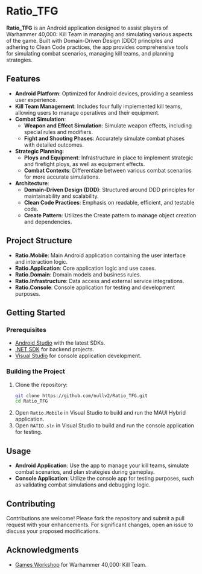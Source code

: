 # Ratio_TFG

**Ratio_TFG** is an Android application designed to assist players of Warhammer 40,000: Kill Team in managing and simulating various aspects of the game. Built with Domain-Driven Design (DDD) principles and adhering to Clean Code practices, the app provides comprehensive tools for simulating combat scenarios, managing kill teams, and planning strategies.

## Features

- **Android Platform**: Optimized for Android devices, providing a seamless user experience.
- **Kill Team Management**: Includes four fully implemented kill teams, allowing users to manage operatives and their equipment.
- **Combat Simulation**:
  - **Weapon and Effect Simulation**: Simulate weapon effects, including special rules and modifiers.
  - **Fight and Shooting Phases**: Accurately simulate combat phases with detailed outcomes.
- **Strategic Planning**:
  - **Ploys and Equipment**: Infrastructure in place to implement strategic and firefight ploys, as well as equipment effects.
  - **Combat Contexts**: Differentiate between various combat scenarios for more accurate simulations.
- **Architecture**:
  - **Domain-Driven Design (DDD)**: Structured around DDD principles for maintainability and scalability.
  - **Clean Code Practices**: Emphasis on readable, efficient, and testable code.
  - **Create Pattern**: Utilizes the Create pattern to manage object creation and dependencies.

## Project Structure

- **Ratio.Mobile**: Main Android application containing the user interface and interaction logic.
- **Ratio.Application**: Core application logic and use cases.
- **Ratio.Domain**: Domain models and business rules.
- **Ratio.Infrastructure**: Data access and external service integrations.
- **Ratio.Console**: Console application for testing and development purposes.

## Getting Started

### Prerequisites

- [Android Studio](https://developer.android.com/studio) with the latest SDKs.
- [.NET SDK](https://dotnet.microsoft.com/download) for backend projects.
- [Visual Studio](https://visualstudio.microsoft.com/) for console application development.

### Building the Project

1. Clone the repository:
   ```bash
   git clone https://github.com/nullv2/Ratio_TFG.git
   cd Ratio_TFG
   ```
2. Open `Ratio.Mobile` in Visual Studio to build and run the MAUI Hybrid application.
3. Open `RATIO.sln` in Visual Studio to build and run the console application for testing.

## Usage

- **Android Application**: Use the app to manage your kill teams, simulate combat scenarios, and plan strategies during gameplay.
- **Console Application**: Utilize the console app for testing purposes, such as validating combat simulations and debugging logic.

## Contributing

Contributions are welcome! Please fork the repository and submit a pull request with your enhancements. For significant changes, open an issue to discuss your proposed modifications.

## Acknowledgments

- [Games Workshop](https://www.games-workshop.com/) for Warhammer 40,000: Kill Team.
